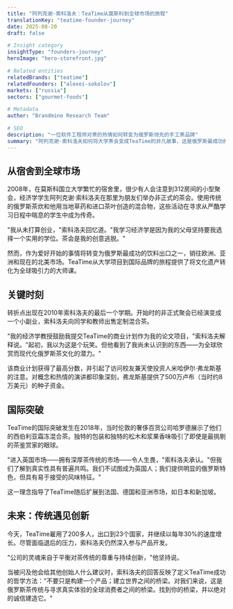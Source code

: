 ```yaml
---
title: "阿列克谢·索科洛夫：TeaTime从莫斯科到全球市场的旅程"
translationKey: "teatime-founder-journey"
date: 2025-08-20
draft: false

# Insight category
insightType: "founders-journey"
heroImage: "hero-storefront.jpg"

# Related entities
relatedBrands: ["teatime"]
relatedFounders: ["alexei-sokolov"]
markets: ["russia"]
sectors: ["gourmet-foods"]

# Metadata
author: "Brandmine Research Team"

# SEO
description: "一位软件工程师对茶的热情如何转变为俄罗斯领先的手工茶品牌"
summary: "阿列克谢·索科洛夫如何将大学茶会变成TeaTime的非凡故事，这是俄罗斯最成功的饮料出口之一，销往23个国家。"
---
```


## 从宿舍到全球市场

2008年，在莫斯科国立大学繁忙的宿舍里，很少有人会注意到312房间的小型聚会，经济学学生阿列克谢·索科洛夫在那里为朋友们举办非正式的茶会。使用传统的俄罗斯茶炊和他用当地草药和进口茶叶创造的混合物，这些活动在寻求从严酷学习日程中喘息的学生中成为传奇。

"我从未打算创业，"索科洛夫回忆道。"我学习经济学是因为我的父母坚持要我选择一个实用的学位。茶会是我的创意逃脱。"

然而，作为爱好开始的事情将转变为俄罗斯最成功的饮料出口之一，销往欧洲、亚洲和现在的北美市场。TeaTime从大学项目到国际品牌的旅程提供了将文化遗产转化为全球吸引力的大师课。

## 关键时刻

转折点出现在2010年索科洛夫的最后一个学期。开始时的非正式聚会已经演变成一个小副业，索科洛夫向同学和教师出售定制混合茶。

"我的经济学教授鼓励我提交TeaTime的商业计划作为我的论文项目，"索科洛夫解释说。"起初，我以为这是个玩笑。但他看到了我尚未认识到的东西——为全球欣赏而现代化俄罗斯茶文化的潜力。"

该商业计划获得了最高分数，并引起了访问校友兼天使投资人米哈伊尔·弗龙斯基的注意。对概念和热情的演讲都印象深刻，弗龙斯基提供了500万卢布（当时约8万美元）的种子资金。

## 国际突破

TeaTime的国际突破发生在2018年，当时伦敦的奢侈百货公司哈罗德展示了他们的西伯利亚霜冻混合茶。独特的包装和独特的松木和浆果香味吸引了即使是最挑剔的茶鉴赏家的眼球。

"进入英国市场——拥有深厚茶传统的市场——令人生畏，"索科洛夫承认。"但我们了解到真实性具有普遍共鸣。我们不试图成为英国人；我们提供明显的俄罗斯特色，但具有易于接受的风味特征。"

这一理念指导了TeaTime随后扩展到法国、德国和亚洲市场，如日本和新加坡。

## 未来：传统遇见创新

今天，TeaTime雇用了200多人，出口到23个国家，并继续以每年30%的速度增长。尽管面临退后的压力，索科洛夫仍然深入参与产品开发。

"公司的灵魂来自于平衡对茶传统的尊重与持续创新，"他坚持说。

当被问及他会给其他创始人什么建议时，索科洛夫的回答反映了定义TeaTime成功的哲学方法："不要只是构建一个产品；建立世界之间的桥梁。对我们来说，这是俄罗斯茶传统与寻求真实体验的全球消费者之间的桥梁。找到你的桥梁，并以绝对的诚信建造它。"
